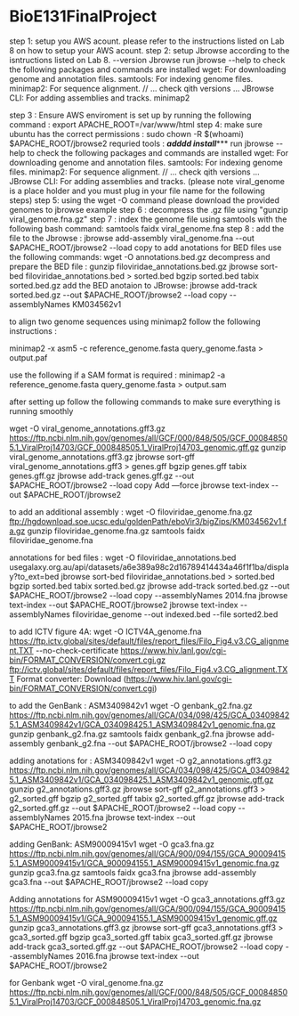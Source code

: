 # BioE131FinalProject
step 1: setup you AWS acount. please refer to the instructions listed on Lab 8 on how to setup your AWS acount.
step 2: setup Jbrowse according to the isntructions listed on Lab 8. --version Jbrowse 
run jbrowse --help to check the following packages and commands are installed
wget: For downloading genome and annotation files.
samtools: For indexing genome files.
minimap2: For sequence alignment. // ... check qith versions ...
JBrowse CLI: For adding assemblies and tracks.
minimap2


step 3 : Ensure AWS enviroment is set up by running the following command : export APACHE_ROOT=/var/www/html
step 4: make sure ubuntu has the correct permissions : sudo chown -R $(whoami) $APACHE_ROOT/jbrowse2
requried tools : 
*********adddd install************
run jbrowse --help to check the following packages and commands are installed
wget: For downloading genome and annotation files.
samtools: For indexing genome files.
minimap2: For sequence alignment. // ... check qith versions ...
JBrowse CLI: For adding assemblies and tracks.
(please note viral_genome is a place holder and you must plug in your file name for the following steps)
step 5: using the wget -O command please download the provided genomes to jbrowse example
step 6 : decompress the .gz file using "gunzip viral_genome.fna.gz" 
step 7 : index the genome file using samtools with the following bash command: samtools faidx viral_genome.fna
step 8 : add the file to the Jbrowse : jbrowse add-assembly viral_genome.fna --out $APACHE_ROOT/jbrowse2 --load copy
to add anotations for BED files use the following commands: 
wget -O annotations.bed.gz <put link here>
decompress and prepare the BED file : 
gunzip filoviridae_annotations.bed.gz
jbrowse sort-bed filoviridae_annotations.bed > sorted.bed
bgzip sorted.bed
tabix sorted.bed.gz
add the BED anotaion to JBrowse: jbrowse add-track sorted.bed.gz --out $APACHE_ROOT/jbrowse2 --load copy --assemblyNames KM034562v1


to align two genome sequences using minimap2 follow the following instructions : 



minimap2 -x asm5 -c reference_genome.fasta query_genome.fasta > output.paf



use the following if a SAM format is required : minimap2 -a reference_genome.fasta query_genome.fasta > output.sam


after setting up follow the following commands to make sure everything is running smoothly 

wget -O viral_genome_annotations.gff3.gz https://ftp.ncbi.nlm.nih.gov/genomes/all/GCF/000/848/505/GCF_000848505.1_ViralProj14703/GCF_000848505.1_ViralProj14703_genomic.gff.gz 
gunzip viral_genome_annotations.gff3.gz
jbrowse sort-gff viral_genome_annotations.gff3 > genes.gff
bgzip genes.gff
tabix genes.gff.gz
jbrowse add-track genes.gff.gz --out $APACHE_ROOT/jbrowse2 --load copy
Add —force
jbrowse text-index --out $APACHE_ROOT/jbrowse2




to add an additional assembly : 
wget -O filoviridae_genome.fna.gz ftp://hgdownload.soe.ucsc.edu/goldenPath/eboVir3/bigZips/KM034562v1.fa.gz
gunzip filoviridae_genome.fna.gz
samtools faidx filoviridae_genome.fna


annotations for bed files : 
wget -O filoviridae_annotations.bed usegalaxy.org.au/api/datasets/a6e389a98c2d16789414434a46f1f1ba/display?to_ext=bed
jbrowse sort-bed filoviridae_annotations.bed > sorted.bed
bgzip sorted.bed
tabix sorted.bed.gz
jbrowse add-track sorted.bed.gz --out $APACHE_ROOT/jbrowse2 --load copy --assemblyNames 2014.fna
jbrowse text-index --out $APACHE_ROOT/jbrowse2 
jbrowse text-index --assemblyNames filoviridae_genome --out indexed.bed --file sorted2.bed


to add ICTV figure 4A:
wget -O ICTV4A_genome.fna https://ftp.ictv.global/sites/default/files/report_files/Filo_Fig4.v3.CG_alignment.TXT --no-check-certificate
https://www.hiv.lanl.gov/cgi-bin/FORMAT_CONVERSION/convert.cgi.gz
ftp://ictv.global/sites/default/files/report_files/Filo_Fig4.v3.CG_alignment.TXT
Format converter: Download (https://www.hiv.lanl.gov/cgi-bin/FORMAT_CONVERSION/convert.cgi)

to add the GenBank : ASM3409842v1
wget -O genbank_g2.fna.gz https://ftp.ncbi.nlm.nih.gov/genomes/all/GCA/034/098/425/GCA_034098425.1_ASM3409842v1/GCA_034098425.1_ASM3409842v1_genomic.fna.gz
gunzip genbank_g2.fna.gz
samtools faidx genbank_g2.fna
jbrowse add-assembly  genbank_g2.fna --out $APACHE_ROOT/jbrowse2 --load copy

adding anotations for : ASM3409842v1
wget -O g2_annotations.gff3.gz https://ftp.ncbi.nlm.nih.gov/genomes/all/GCA/034/098/425/GCA_034098425.1_ASM3409842v1/GCA_034098425.1_ASM3409842v1_genomic.gff.gz 
gunzip g2_annotations.gff3.gz
jbrowse sort-gff g2_annotations.gff3 > g2_sorted.gff
bgzip g2_sorted.gff
tabix g2_sorted.gff.gz
jbrowse add-track g2_sorted.gff.gz --out $APACHE_ROOT/jbrowse2 --load copy --assemblyNames 2015.fna
jbrowse text-index --out $APACHE_ROOT/jbrowse2

adding GenBank: ASM90009415v1
wget -O gca3.fna.gz https://ftp.ncbi.nlm.nih.gov/genomes/all/GCA/900/094/155/GCA_900094155.1_ASM90009415v1/GCA_900094155.1_ASM90009415v1_genomic.fna.gz 
gunzip gca3.fna.gz 
samtools faidx gca3.fna
jbrowse add-assembly  gca3.fna --out $APACHE_ROOT/jbrowse2 --load copy

Adding annotations for ASM90009415v1
wget -O gca3_annotations.gff3.gz https://ftp.ncbi.nlm.nih.gov/genomes/all/GCA/900/094/155/GCA_900094155.1_ASM90009415v1/GCA_900094155.1_ASM90009415v1_genomic.gff.gz
gunzip gca3_annotations.gff3.gz
jbrowse sort-gff gca3_annotations.gff3 > gca3_sorted.gff
bgzip gca3_sorted.gff
tabix gca3_sorted.gff.gz
jbrowse add-track gca3_sorted.gff.gz --out $APACHE_ROOT/jbrowse2 --load copy --assemblyNames 2016.fna
jbrowse text-index --out $APACHE_ROOT/jbrowse2


for Genbank
wget -O viral_genome.fna.gz https://ftp.ncbi.nlm.nih.gov/genomes/all/GCF/000/848/505/GCF_000848505.1_ViralProj14703/GCF_000848505.1_ViralProj14703_genomic.fna.gz 






















